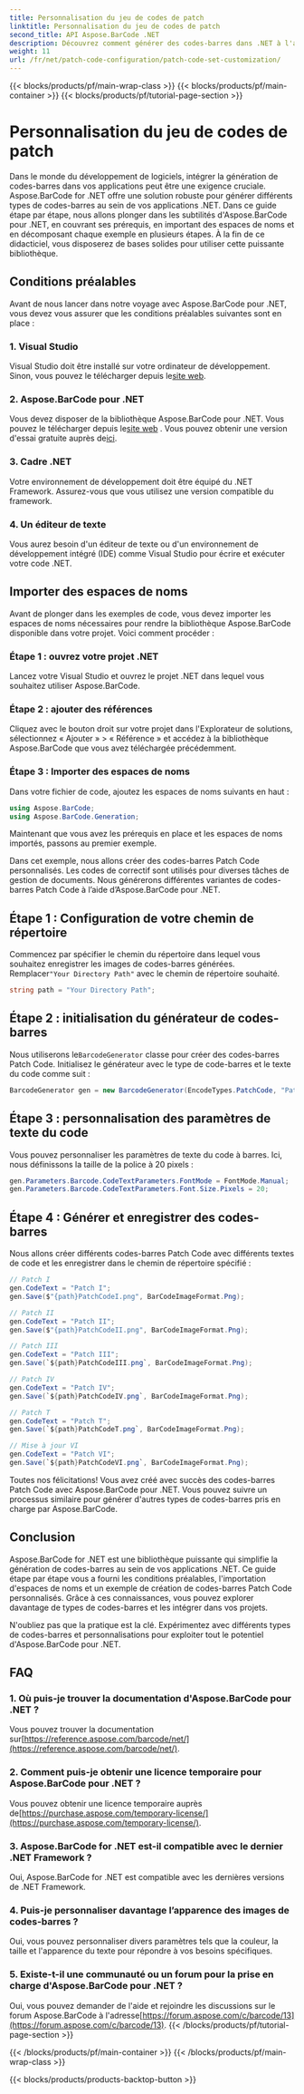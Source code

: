 ```yaml
---
title: Personnalisation du jeu de codes de patch
linktitle: Personnalisation du jeu de codes de patch
second_title: API Aspose.BarCode .NET
description: Découvrez comment générer des codes-barres dans .NET à l'aide d'Aspose.BarCode. Personnalisez et intégrez les codes-barres dans vos applications sans effort.
weight: 11
url: /fr/net/patch-code-configuration/patch-code-set-customization/
---
```


{{< blocks/products/pf/main-wrap-class >}}
{{< blocks/products/pf/main-container >}}
{{< blocks/products/pf/tutorial-page-section >}}

# Personnalisation du jeu de codes de patch


Dans le monde du développement de logiciels, intégrer la génération de codes-barres dans vos applications peut être une exigence cruciale. Aspose.BarCode for .NET offre une solution robuste pour générer différents types de codes-barres au sein de vos applications .NET. Dans ce guide étape par étape, nous allons plonger dans les subtilités d'Aspose.BarCode pour .NET, en couvrant ses prérequis, en important des espaces de noms et en décomposant chaque exemple en plusieurs étapes. À la fin de ce didacticiel, vous disposerez de bases solides pour utiliser cette puissante bibliothèque.

## Conditions préalables

Avant de nous lancer dans notre voyage avec Aspose.BarCode pour .NET, vous devez vous assurer que les conditions préalables suivantes sont en place :

### 1. Visual Studio
 Visual Studio doit être installé sur votre ordinateur de développement. Sinon, vous pouvez le télécharger depuis le[site web](https://visualstudio.microsoft.com/).

### 2. Aspose.BarCode pour .NET
 Vous devez disposer de la bibliothèque Aspose.BarCode pour .NET. Vous pouvez le télécharger depuis le[site web](https://releases.aspose.com/barcode/net/) . Vous pouvez obtenir une version d'essai gratuite auprès de[ici](https://releases.aspose.com/).

### 3. Cadre .NET
Votre environnement de développement doit être équipé du .NET Framework. Assurez-vous que vous utilisez une version compatible du framework.

### 4. Un éditeur de texte
Vous aurez besoin d'un éditeur de texte ou d'un environnement de développement intégré (IDE) comme Visual Studio pour écrire et exécuter votre code .NET.

## Importer des espaces de noms

Avant de plonger dans les exemples de code, vous devez importer les espaces de noms nécessaires pour rendre la bibliothèque Aspose.BarCode disponible dans votre projet. Voici comment procéder :

### Étape 1 : ouvrez votre projet .NET
Lancez votre Visual Studio et ouvrez le projet .NET dans lequel vous souhaitez utiliser Aspose.BarCode.

### Étape 2 : ajouter des références
Cliquez avec le bouton droit sur votre projet dans l'Explorateur de solutions, sélectionnez « Ajouter » > « Référence » et accédez à la bibliothèque Aspose.BarCode que vous avez téléchargée précédemment.

### Étape 3 : Importer des espaces de noms
Dans votre fichier de code, ajoutez les espaces de noms suivants en haut :

```csharp
using Aspose.BarCode;
using Aspose.BarCode.Generation;
```

Maintenant que vous avez les prérequis en place et les espaces de noms importés, passons au premier exemple.

Dans cet exemple, nous allons créer des codes-barres Patch Code personnalisés. Les codes de correctif sont utilisés pour diverses tâches de gestion de documents. Nous générerons différentes variantes de codes-barres Patch Code à l’aide d’Aspose.BarCode pour .NET.

## Étape 1 : Configuration de votre chemin de répertoire

 Commencez par spécifier le chemin du répertoire dans lequel vous souhaitez enregistrer les images de codes-barres générées. Remplacer`"Your Directory Path"` avec le chemin de répertoire souhaité.

```csharp
string path = "Your Directory Path";
```

## Étape 2 : initialisation du générateur de codes-barres

 Nous utiliserons le`BarcodeGenerator` classe pour créer des codes-barres Patch Code. Initialisez le générateur avec le type de code-barres et le texte du code comme suit :

```csharp
BarcodeGenerator gen = new BarcodeGenerator(EncodeTypes.PatchCode, "Patch I");
```

## Étape 3 : personnalisation des paramètres de texte du code

Vous pouvez personnaliser les paramètres de texte du code à barres. Ici, nous définissons la taille de la police à 20 pixels :

```csharp
gen.Parameters.Barcode.CodeTextParameters.FontMode = FontMode.Manual;
gen.Parameters.Barcode.CodeTextParameters.Font.Size.Pixels = 20;
```

## Étape 4 : Générer et enregistrer des codes-barres

Nous allons créer différents codes-barres Patch Code avec différents textes de code et les enregistrer dans le chemin de répertoire spécifié :

```csharp
// Patch I
gen.CodeText = "Patch I";
gen.Save($"{path}PatchCodeI.png", BarCodeImageFormat.Png);

// Patch II
gen.CodeText = "Patch II";
gen.Save($"{path}PatchCodeII.png", BarCodeImageFormat.Png);

// Patch III
gen.CodeText = "Patch III";
gen.Save(`${path}PatchCodeIII.png`, BarCodeImageFormat.Png);

// Patch IV
gen.CodeText = "Patch IV";
gen.Save(`${path}PatchCodeIV.png`, BarCodeImageFormat.Png);

// Patch T
gen.CodeText = "Patch T";
gen.Save(`${path}PatchCodeT.png`, BarCodeImageFormat.Png);

// Mise à jour VI
gen.CodeText = "Patch VI";
gen.Save(`${path}PatchCodeVI.png`, BarCodeImageFormat.Png);
```

Toutes nos félicitations! Vous avez créé avec succès des codes-barres Patch Code avec Aspose.BarCode pour .NET. Vous pouvez suivre un processus similaire pour générer d'autres types de codes-barres pris en charge par Aspose.BarCode.

## Conclusion

Aspose.BarCode for .NET est une bibliothèque puissante qui simplifie la génération de codes-barres au sein de vos applications .NET. Ce guide étape par étape vous a fourni les conditions préalables, l'importation d'espaces de noms et un exemple de création de codes-barres Patch Code personnalisés. Grâce à ces connaissances, vous pouvez explorer davantage de types de codes-barres et les intégrer dans vos projets.

N'oubliez pas que la pratique est la clé. Expérimentez avec différents types de codes-barres et personnalisations pour exploiter tout le potentiel d'Aspose.BarCode pour .NET.

## FAQ

### 1. Où puis-je trouver la documentation d'Aspose.BarCode pour .NET ?
 Vous pouvez trouver la documentation sur[https://reference.aspose.com/barcode/net/](https://reference.aspose.com/barcode/net/).

### 2. Comment puis-je obtenir une licence temporaire pour Aspose.BarCode pour .NET ?
 Vous pouvez obtenir une licence temporaire auprès de[https://purchase.aspose.com/temporary-license/](https://purchase.aspose.com/temporary-license/).

### 3. Aspose.BarCode for .NET est-il compatible avec le dernier .NET Framework ?
Oui, Aspose.BarCode for .NET est compatible avec les dernières versions de .NET Framework.

### 4. Puis-je personnaliser davantage l’apparence des images de codes-barres ?
Oui, vous pouvez personnaliser divers paramètres tels que la couleur, la taille et l'apparence du texte pour répondre à vos besoins spécifiques.

### 5. Existe-t-il une communauté ou un forum pour la prise en charge d'Aspose.BarCode pour .NET ?
 Oui, vous pouvez demander de l'aide et rejoindre les discussions sur le forum Aspose.BarCode à l'adresse[https://forum.aspose.com/c/barcode/13](https://forum.aspose.com/c/barcode/13).
{{< /blocks/products/pf/tutorial-page-section >}}

{{< /blocks/products/pf/main-container >}}
{{< /blocks/products/pf/main-wrap-class >}}

{{< blocks/products/products-backtop-button >}}
